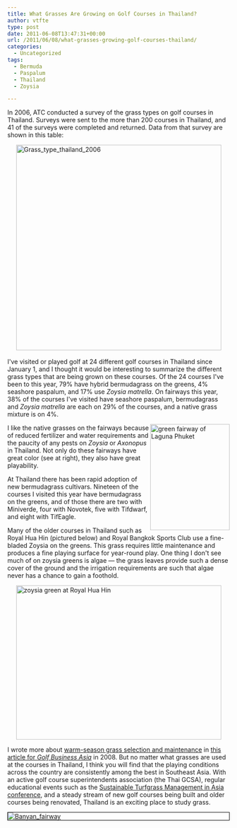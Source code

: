 ```yaml
---
title: What Grasses Are Growing on Golf Courses in Thailand?
author: vtfte
type: post
date: 2011-06-08T13:47:31+00:00
url: /2011/06/08/what-grasses-growing-golf-courses-thailand/
categories:
  - Uncategorized
tags:
  - Bermuda
  - Paspalum
  - Thailand
  - Zoysia

---
```

In 2006, ATC conducted a survey of the grass types on golf courses in Thailand. Surveys were sent to the more than 200 courses in Thailand, and 41 of the surveys were completed and returned. Data from that survey are shown in this table:

<a href="http://micahwoods.typepad.com/.a/6a00e553d5d1108833015432dbfb6b970c-popup" onclick="window.open( this.href, &#39;_blank&#39;, &#39;width=640,height=480,scrollbars=no,resizable=no,toolbar=no,directories=no,location=no,menubar=no,status=no,left=0,top=0&#39; ); return false" style="display: inline;"><img alt="Grass_type_thailand_2006" class="asset  asset-image at-xid-6a00e553d5d1108833015432dbfb6b970c" src="http://wp1.asianturfgrass.com/wp-content/uploads/2021/04/img_606c4839a0d8a.jpg" style="width: 465px; display: block; margin-left: auto; margin-right: auto;" title="Grass_type_thailand_2006" /></a>  
I've visited or played golf at 24 different golf courses in Thailand since January 1, and I thought it would be interesting to summarize the different grass types that are being grown on these courses. Of the 24 courses I've been to this year, 79% have hybrid bermudagrass on the greens, 4% seashore paspalum, and 17% use _Zoysia matrella_. On fairways this year, 38% of the courses I've visited have seashore paspalum, bermudagrass and _Zoysia matrella_ are each on 29% of the courses, and a native grass mixture is on 4%.&#0160;

[<img loading="lazy" alt="green fairway of Laguna Phuket" height="240" src="http://wp1.asianturfgrass.com/wp-content/uploads/2021/04/5803290663_45b777c573_m.jpg" style="float: right;" width="180" />][1]

I like the native grasses on the fairways because of reduced fertilizer and water requirements and the paucity of any pests on _Zoysia_ or _Axonopus_ in Thailand. Not only do these fairways have great color (see at right), they also have great playability.

At Thailand there has been rapid adoption of new bermudagrass cultivars. Nineteen of the courses I visited this year have bermudagrass on the greens, and of those there are two with Miniverde, four with Novotek, five with Tifdwarf, and eight with TifEagle.

Many of the older courses in Thailand such as Royal Hua Hin (pictured below) and Royal Bangkok Sports Club use a fine-bladed Zoysia on the greens. This grass requires little maintenance and produces a fine playing surface for year-round play. One thing I don't see much of on zoysia greens is algae — the grass leaves provide such a dense cover of the ground and the irrigation requirements are such that algae never has a chance to gain a foothold.

[<img loading="lazy" alt="zoysia green at Royal Hua Hin" height="349" src="http://wp1.asianturfgrass.com/wp-content/uploads/2021/04/5803291291_70ddc704b3.jpg" style="display: block; margin-left: auto; margin-right: auto;" width="465" />][2]

I wrote more about <a href="http://bit.ly/ky7RQd" target="_self" title="Download PDF of article" rel="noopener">warm-season grass selection and maintenance</a> in <a href="http://bit.ly/ky7RQd" target="_self" title="Download PDF of article" rel="noopener">this article for <em>Golf Business Asia</em></a>&#0160;in 2008. But no matter what grasses are used at the courses in Thailand, I think you will find that the playing conditions across the country are consistently among the best in Southeast Asia. With an active golf course superintendents association (the Thai GCSA), regular educational events such as the <a href="http://www.asianturfseminar.com/" target="_blank" rel="noopener">Sustainable Turfgrass Management in Asia conference</a>, and a steady stream of new golf courses being built and older courses being renovated, Thailand is an exciting place to study grass.

[<img alt="Banyan_fairway" border="0" class="asset  asset-image at-xid-6a00e553d5d110883301538f08fca2970b" src="http://wp1.asianturfgrass.com/wp-content/uploads/2021/04/img_606c483a5aac6.jpg" style="display: block; margin-left: auto; margin-right: auto; border: 1px solid #000000;" title="Banyan_fairway" />][3]

 [1]: http://www.flickr.com/photos/asianturfgrass/5803290663/ "green fairway of Laguna Phuket by Asian Turfgrass Center, on Flickr"
 [2]: http://www.flickr.com/photos/asianturfgrass/5803291291/ "zoysia green at Royal Hua Hin by Asian Turfgrass Center, on Flickr"
 [3]: http://micahwoods.typepad.com/.a/6a00e553d5d110883301538f08fca2970b-pi